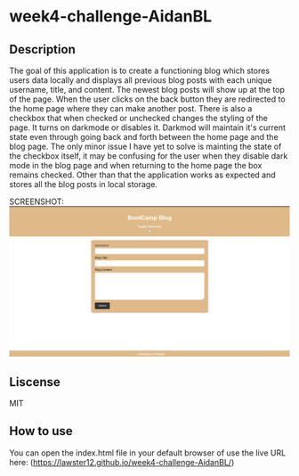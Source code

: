 # week4-challenge-AidanBL

## Description
The goal of this application is to create a functioning blog which stores users data locally and displays all previous blog posts with each unique username, title, and content. The newest blog posts will show up at the top of the page. When the user clicks on the back button they are redirected to the home page where they can make another post. There is also a checkbox that when checked or unchecked changes the styling of the page. It turns on darkmode or disables it. Darkmod will maintain it's current state even through going back and forth between the home page and the blog page. The only minor issue I have yet to solve is mainting the state of the checkbox itself, it may be confusing for the user when they disable dark mode in the blog page and when returning to the home page the box remains checked. Other than that the application works as expected and stores all the blog posts in local storage.

SCREENSHOT: ![Website screenshot](assets\BLOG.jpg)

## Liscense
MIT

## How to use
You can open the index.html file in your default browser of use the live URL here: 
(https://lawster12.github.io/week4-challenge-AidanBL/)
